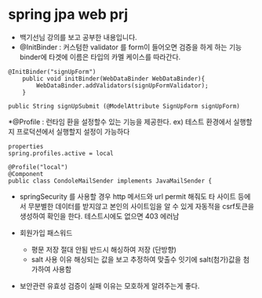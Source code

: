 # spring jpa web prj
* 백기선님 강의를 보고 공부한 내용입니다.
* @InitBinder : 커스텀한 validator 를 form이 들어오면 검증을 하게 하는 기능 binder에 타겟에 이름은 타입의 카멜 케이스를 따라간다.
~~~
@InitBinder("signUpForm")
    public void initBinder(WebDataBinder WebDataBinder){
        WebDataBinder.addValidators(signUpFormValidator);
    }
    
public String signUpSubmit (@ModelAttribute SignUpForm signUpForm)
~~~

*@Profile : 런타임 환을 설정할수 있는 기능을 제공한다.
ex) 테스트 환경에서 실행할지 프로덕션에서 실행할지 설정이 가능하다
~~~
properties
spring.profiles.active = local

@Profile("local")
@Component
public class CondoleMailSender implements JavaMailSender {
~~~
* springSecurity 를 사용할 경우 http 메서드와 url permit 해줘도 타 사이트 등에서 무분별한 데이터를 받지않고
본인의 사이트임을 알 수 있게 자동적을 csrf토큰을 생성하여 확인을 한다. 테스트시에도 없으면 403 에러남

* 회원가입 패스워드
  * 평문 저장 절대 안됨 반드시 해싱하여 저장 (단방향)
  * salt 사용 이유 해싱되는 값을 보고 추정하여 맞출수 잇기에 salt(첨가)값을 첨가하여 사용함

* 보안관련 유효성 검증이 실패 이유는 모호하게 알려주는게 좋다.